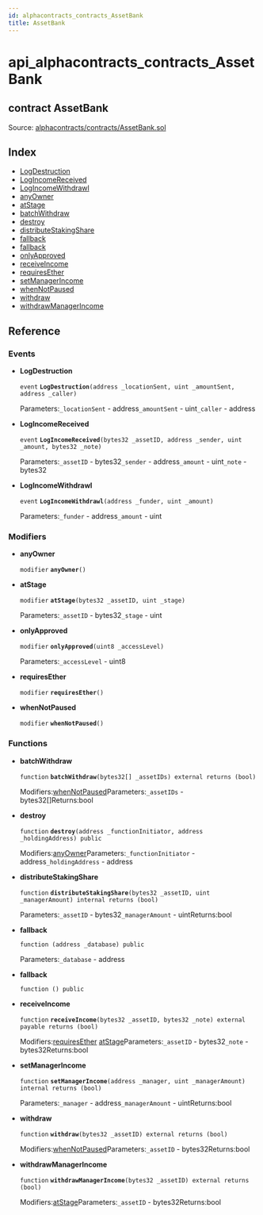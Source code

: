 ```yaml
---
id: alphacontracts_contracts_AssetBank
title: AssetBank
---
```


# api\_alphacontracts\_contracts\_AssetBank

## contract AssetBank

Source: [alphacontracts/contracts/AssetBank.sol](https://github.com/MyBitFoundation/MyBit-Network.tech//blob/v0.0.0/contracts/alphacontracts/contracts/AssetBank.sol)

## Index

* [LogDestruction](https://github.com/MyBitFoundation/MyBit-Network.tech/tree/9bb35f4e2608f44c29e1b398fa64e00a295d0ed2/docgen/docs/alphacontracts_contracts_AssetBank.html#LogDestruction)
* [LogIncomeReceived](https://github.com/MyBitFoundation/MyBit-Network.tech/tree/9bb35f4e2608f44c29e1b398fa64e00a295d0ed2/docgen/docs/alphacontracts_contracts_AssetBank.html#LogIncomeReceived)
* [LogIncomeWithdrawl](https://github.com/MyBitFoundation/MyBit-Network.tech/tree/9bb35f4e2608f44c29e1b398fa64e00a295d0ed2/docgen/docs/alphacontracts_contracts_AssetBank.html#LogIncomeWithdrawl)
* [anyOwner](https://github.com/MyBitFoundation/MyBit-Network.tech/tree/9bb35f4e2608f44c29e1b398fa64e00a295d0ed2/docgen/docs/alphacontracts_contracts_AssetBank.html#anyOwner)
* [atStage](https://github.com/MyBitFoundation/MyBit-Network.tech/tree/9bb35f4e2608f44c29e1b398fa64e00a295d0ed2/docgen/docs/alphacontracts_contracts_AssetBank.html#atStage)
* [batchWithdraw](https://github.com/MyBitFoundation/MyBit-Network.tech/tree/9bb35f4e2608f44c29e1b398fa64e00a295d0ed2/docgen/docs/alphacontracts_contracts_AssetBank.html#batchWithdraw)
* [destroy](https://github.com/MyBitFoundation/MyBit-Network.tech/tree/9bb35f4e2608f44c29e1b398fa64e00a295d0ed2/docgen/docs/alphacontracts_contracts_AssetBank.html#destroy)
* [distributeStakingShare](https://github.com/MyBitFoundation/MyBit-Network.tech/tree/9bb35f4e2608f44c29e1b398fa64e00a295d0ed2/docgen/docs/alphacontracts_contracts_AssetBank.html#distributeStakingShare)
* [fallback](https://github.com/MyBitFoundation/MyBit-Network.tech/tree/9bb35f4e2608f44c29e1b398fa64e00a295d0ed2/docgen/docs/alphacontracts_contracts_AssetBank.html)
* [fallback](https://github.com/MyBitFoundation/MyBit-Network.tech/tree/9bb35f4e2608f44c29e1b398fa64e00a295d0ed2/docgen/docs/alphacontracts_contracts_AssetBank.html)
* [onlyApproved](https://github.com/MyBitFoundation/MyBit-Network.tech/tree/9bb35f4e2608f44c29e1b398fa64e00a295d0ed2/docgen/docs/alphacontracts_contracts_AssetBank.html#onlyApproved)
* [receiveIncome](https://github.com/MyBitFoundation/MyBit-Network.tech/tree/9bb35f4e2608f44c29e1b398fa64e00a295d0ed2/docgen/docs/alphacontracts_contracts_AssetBank.html#receiveIncome)
* [requiresEther](https://github.com/MyBitFoundation/MyBit-Network.tech/tree/9bb35f4e2608f44c29e1b398fa64e00a295d0ed2/docgen/docs/alphacontracts_contracts_AssetBank.html#requiresEther)
* [setManagerIncome](https://github.com/MyBitFoundation/MyBit-Network.tech/tree/9bb35f4e2608f44c29e1b398fa64e00a295d0ed2/docgen/docs/alphacontracts_contracts_AssetBank.html#setManagerIncome)
* [whenNotPaused](https://github.com/MyBitFoundation/MyBit-Network.tech/tree/9bb35f4e2608f44c29e1b398fa64e00a295d0ed2/docgen/docs/alphacontracts_contracts_AssetBank.html#whenNotPaused)
* [withdraw](https://github.com/MyBitFoundation/MyBit-Network.tech/tree/9bb35f4e2608f44c29e1b398fa64e00a295d0ed2/docgen/docs/alphacontracts_contracts_AssetBank.html#withdraw)
* [withdrawManagerIncome](https://github.com/MyBitFoundation/MyBit-Network.tech/tree/9bb35f4e2608f44c29e1b398fa64e00a295d0ed2/docgen/docs/alphacontracts_contracts_AssetBank.html#withdrawManagerIncome)

## Reference

### Events

* **LogDestruction**

  `event` **`LogDestruction`**`(address _locationSent, uint _amountSent, address _caller)`

  Parameters:`_locationSent` - address`_amountSent` - uint`_caller` - address

* **LogIncomeReceived**

  `event` **`LogIncomeReceived`**`(bytes32 _assetID, address _sender, uint _amount, bytes32 _note)`

  Parameters:`_assetID` - bytes32`_sender` - address`_amount` - uint`_note` - bytes32

* **LogIncomeWithdrawl**

  `event` **`LogIncomeWithdrawl`**`(address _funder, uint _amount)`

  Parameters:`_funder` - address`_amount` - uint

### Modifiers

* **anyOwner**

  `modifier` **`anyOwner`**`()`

* **atStage**

  `modifier` **`atStage`**`(bytes32 _assetID, uint _stage)`

  Parameters:`_assetID` - bytes32`_stage` - uint

* **onlyApproved**

  `modifier` **`onlyApproved`**`(uint8 _accessLevel)`

  Parameters:`_accessLevel` - uint8

* **requiresEther**

  `modifier` **`requiresEther`**`()`

* **whenNotPaused**

  `modifier` **`whenNotPaused`**`()`

### Functions

* **batchWithdraw**

  `function` **`batchWithdraw`**`(bytes32[] _assetIDs) external returns (bool)`

  Modifiers:[whenNotPaused](https://github.com/MyBitFoundation/MyBit-Network.tech/tree/9bb35f4e2608f44c29e1b398fa64e00a295d0ed2/docgen/docs/alphacontracts_contracts_AssetBank.html#whenNotPaused)Parameters:`_assetIDs` - bytes32\[\]Returns:bool

* **destroy**

  `function` **`destroy`**`(address _functionInitiator, address _holdingAddress) public`

  Modifiers:[anyOwner](https://github.com/MyBitFoundation/MyBit-Network.tech/tree/9bb35f4e2608f44c29e1b398fa64e00a295d0ed2/docgen/docs/alphacontracts_contracts_AssetBank.html#anyOwner)Parameters:`_functionInitiator` - address`_holdingAddress` - address

* **distributeStakingShare**

  `function` **`distributeStakingShare`**`(bytes32 _assetID, uint _managerAmount) internal returns (bool)`

  Parameters:`_assetID` - bytes32`_managerAmount` - uintReturns:bool

* **fallback**

  `function (address _database) public`

  Parameters:`_database` - address

* **fallback**

  `function () public`

* **receiveIncome**

  `function` **`receiveIncome`**`(bytes32 _assetID, bytes32 _note) external payable returns (bool)`

  Modifiers:[requiresEther](https://github.com/MyBitFoundation/MyBit-Network.tech/tree/9bb35f4e2608f44c29e1b398fa64e00a295d0ed2/docgen/docs/alphacontracts_contracts_AssetBank.html#requiresEther) [atStage](https://github.com/MyBitFoundation/MyBit-Network.tech/tree/9bb35f4e2608f44c29e1b398fa64e00a295d0ed2/docgen/docs/alphacontracts_contracts_AssetBank.html#atStage)Parameters:`_assetID` - bytes32`_note` - bytes32Returns:bool

* **setManagerIncome**

  `function` **`setManagerIncome`**`(address _manager, uint _managerAmount) internal returns (bool)`

  Parameters:`_manager` - address`_managerAmount` - uintReturns:bool

* **withdraw**

  `function` **`withdraw`**`(bytes32 _assetID) external returns (bool)`

  Modifiers:[whenNotPaused](https://github.com/MyBitFoundation/MyBit-Network.tech/tree/9bb35f4e2608f44c29e1b398fa64e00a295d0ed2/docgen/docs/alphacontracts_contracts_AssetBank.html#whenNotPaused)Parameters:`_assetID` - bytes32Returns:bool

* **withdrawManagerIncome**

  `function` **`withdrawManagerIncome`**`(bytes32 _assetID) external returns (bool)`

  Modifiers:[atStage](https://github.com/MyBitFoundation/MyBit-Network.tech/tree/9bb35f4e2608f44c29e1b398fa64e00a295d0ed2/docgen/docs/alphacontracts_contracts_AssetBank.html#atStage)Parameters:`_assetID` - bytes32Returns:bool

